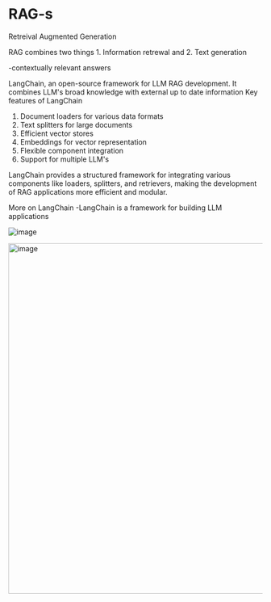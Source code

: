 # RAG-s
Retreival Augmented Generation

RAG combines two things 1. Information retrewal and 2. Text generation

-contextually relevant answers


LangChain, an open-source framework for LLM RAG development.
It combines LLM's broad knowledge with external up to date information 
Key features of LangChain
1. Document loaders for various data formats
2. Text splitters for large documents
3. Efficient vector stores
4. Embeddings for vector representation
5. Flexible component integration
6. Support for multiple LLM's

LangChain provides a structured framework for integrating various components like loaders, splitters, and retrievers, making the development of RAG applications more efficient and modular. 

More on LangChain
-LangChain is a framework for building LLM applications

![image](https://github.com/user-attachments/assets/f666d6e6-791a-4f75-9f5b-45421f9ec6d9)

<img width="694" alt="image" src="https://github.com/user-attachments/assets/86761fde-dd64-41fe-b019-32f81069a8a8" />

